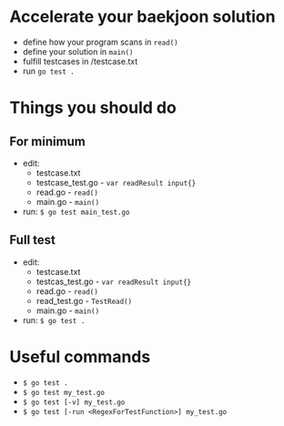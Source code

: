 # Accelerate your baekjoon solution
- define how your program scans in ```read()```
- define your solution in ```main()```
- fulfill testcases in /testcase.txt
- run ```go test .```

# Things you should do
## For minimum
- edit:
    - testcase.txt
    - testcase_test.go - ```var readResult input{}```
    - read.go - ```read()```
    - main.go - ```main()```
- run: ```$ go test main_test.go```

## Full test
- edit:
    - testcase.txt
    - testcas_test.go - ```var readResult input{}```
    - read.go - ```read()```
    - read_test.go - ```TestRead()```
    - main.go - ```main()```
- run: ```$ go test .```

# Useful commands
- ```$ go test .```
- ```$ go test my_test.go```
- ```$ go test [-v] my_test.go```
- ```$ go test [-run <RegexForTestFunction>] my_test.go```
